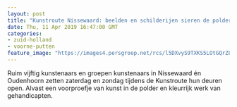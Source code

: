 ```yaml
---
layout: post
title: "Kunstroute Nissewaard: beelden en schilderijen sieren de polder"
date: Thu, 11 Apr 2019 16:47:00 GMT
categories: 
- zuid-holland 
- voorne-putten 
feature_image: "https://images4.persgroep.net/rcs/l5DXvyS9TXKS5LOtGQrZ8T-9WM0/diocontent/145179461/_fitwidth/400/?appId=21791a8992982cd8da851550a453bd7f&quality=0.7"
---
```


Ruim vijftig kunstenaars en groepen kunstenaars in Nissewaard én Oudenhoorn zetten zaterdag en zondag tijdens de Kunstroute hun deuren open. Alvast een voorproefje van kunst in de polder en kleurrijk werk van gehandicapten.
